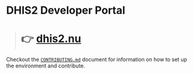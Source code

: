 # DHIS2 Developer Portal

> # :point_right: [dhis2.nu](https://dhis2.nu)

Checkout the [`CONTRIBUTING.md`](CONTRIBUTING.md) document for information on how to set up the environment and contribute.
